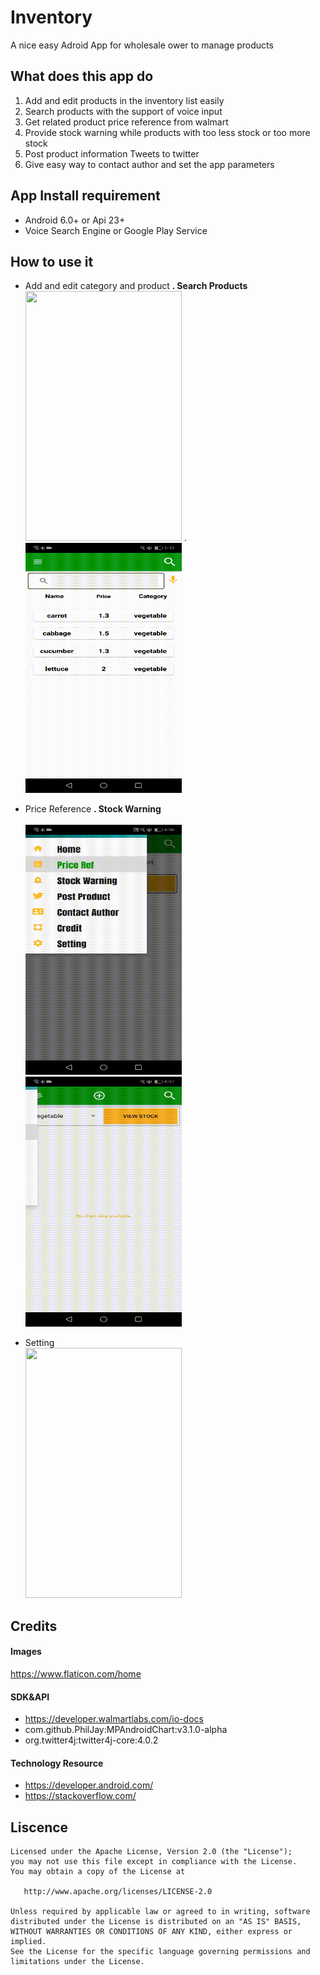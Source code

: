 # Inventory 
A nice easy Adroid App for wholesale ower to manage products 
## What does this app do
1. Add and edit products in the inventory list easily
2. Search products with the support of  voice input
3. Get related product price reference from walmart
4. Provide stock warning while products with too less stock or too more stock
5. Post product information Tweets to twitter
6. Give easy way to contact author and set the app parameters
## App Install requirement
* Android 6.0+ or Api 23+
* Voice Search Engine or Google Play Service
## How to use it
* Add and edit category and product                        <b>. Search Products</b>
<img src="https://github.com/JianqinWang01/Inventory-App/blob/master/Images/Home.gif" data-canonical-src="https://github.com/JianqinWang01/Inventory-App/blob/master/Images/Home.gif" width="250" height="400" /> .  <img src="https://github.com/JianqinWang01/Inventory-App/blob/master/Images/Search.gif" data-canonical-src="https://github.com/JianqinWang01/Inventory-App/blob/master/Images/Search.gif" width="250" height="400" /><br/>
* Price Reference                                         <b>. Stock Warning</b><br/><br>
<img src="https://github.com/JianqinWang01/Inventory-App/blob/master/Images/Price_Reference.gif" data-canonical-src="https://github.com/JianqinWang01/Inventory-App/blob/master/Images/Price_Reference.gif" width="250" height="400" />    <img src="https://github.com/JianqinWang01/Inventory-App/blob/master/Images/StockWarning.gif" data-canonical-src="https://github.com/JianqinWang01/Inventory-App/blob/master/Images/StockWarning.gif" width="250" height="400" /><br/>

* Setting<br/>
<img src="https://github.com/JianqinWang01/Inventory-App/blob/master/Images/setting.gif" data-canonical-src="https://github.com/JianqinWang01/Inventory-App/blob/master/Images/setting.gif" width="250" height="400" /><br/>

## Credits
#### Images
   https://www.flaticon.com/home
#### SDK&API
*   https://developer.walmartlabs.com/io-docs
*   com.github.PhilJay:MPAndroidChart:v3.1.0-alpha
*   org.twitter4j:twitter4j-core:4.0.2
#### Technology Resource
*  https://developer.android.com/               
*  https://stackoverflow.com/
## Liscence
```
Licensed under the Apache License, Version 2.0 (the "License");
you may not use this file except in compliance with the License.
You may obtain a copy of the License at

   http://www.apache.org/licenses/LICENSE-2.0

Unless required by applicable law or agreed to in writing, software
distributed under the License is distributed on an "AS IS" BASIS,
WITHOUT WARRANTIES OR CONDITIONS OF ANY KIND, either express or implied.
See the License for the specific language governing permissions and
limitations under the License.

```

